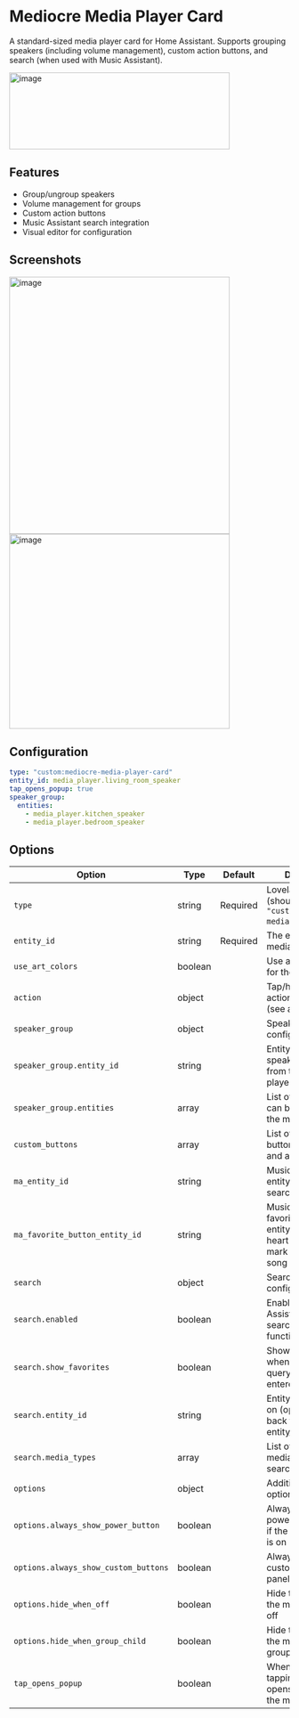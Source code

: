 # Mediocre Media Player Card

A standard-sized media player card for Home Assistant. Supports grouping speakers (including volume management), custom action buttons, and search (when used with Music Assistant).

<img width="396" height="138" alt="image" src="https://github.com/user-attachments/assets/67f90222-8a6e-43e2-859d-980828a050a2" />

## Features
- Group/ungroup speakers
- Volume management for groups
- Custom action buttons
- Music Assistant search integration
- Visual editor for configuration

## Screenshots
<img width="396" height="462" alt="image" src="https://github.com/user-attachments/assets/20f247d4-9fec-4e9b-8fd3-408e6854cfad" />
<img width="396" height="350" alt="image" src="https://github.com/user-attachments/assets/d25dd409-c320-433e-a62e-1cd27a340c9f" />


## Configuration
```yaml
type: "custom:mediocre-media-player-card"
entity_id: media_player.living_room_speaker
tap_opens_popup: true
speaker_group:
  entities:
    - media_player.kitchen_speaker
    - media_player.bedroom_speaker
```


## Options
| Option                             | Type                | Default  | Description                                                                                             |
|-------------------------------------|---------------------|----------|---------------------------------------------------------------------------------------------------------|
| `type`                             | string              | Required | Lovelace card type (should be `"custom:mediocre-media-player-card"`)                                    |
| `entity_id`                        | string              | Required | The entity ID of the media player                                                                       |
| `use_art_colors`                   | boolean             |          | Use artwork colors for the card                                                                         |
| `action`                           | object              |          | Tap/hold/double_tap action configuration (see actionTypes)                                              |
| `speaker_group`                    | object              |          | Speaker grouping configuration                                                                          |
| `speaker_group.entity_id`          | string         |          | Entity ID of the main speaker if different from the media player                                        |
| `speaker_group.entities`           | array               |          | List of entity IDs that can be grouped with the main speaker                                            |
| `custom_buttons`                   | array               |          | List of custom buttons (icon, name, and action config)                                                  |
| `ma_entity_id`                     | string         |          | Music Assistant entity id (adds search)                                                                 |
| `ma_favorite_button_entity_id`     | string         |          | Music Assistant favorite button entity (shows a heart-plus button to mark the current song as favorite) |
| `search`                           | object              |          | Search configuration                                                                                    |
| `search.enabled`                   | boolean        |          | Enables Home Assistant search_media functionality                                                       |
| `search.show_favorites`            | boolean        |          | Shows favorites when no search query has been entered                                                   |
| `search.entity_id`                 | string         |          | Entity ID to search on (optional, falls back to card entity_id)                                         |
| `search.media_types`               | array               |          | List of supported media types for search                                                                |
| `options`                          | object              |          | Additional display options                                                                              |
| `options.always_show_power_button` | boolean        |          | Always show the power button, even if the media player is on                                            |
| `options.always_show_custom_buttons`| boolean        |          | Always show custom buttons panel expanded                                                               |
| `options.hide_when_off`            | boolean        |          | Hide the card when the media player is off                                                              |
| `options.hide_when_group_child`    | boolean        |          | Hide the card when the media player is a group child                                                    |
| `tap_opens_popup`                  | boolean             |          | When set to true, tapping the card opens a popup with the massive card                                  |

